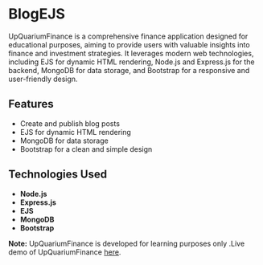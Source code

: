 # BlogEJS

UpQuariumFinance is a comprehensive finance application designed for educational purposes, aiming to provide users with valuable insights into finance and investment strategies. It leverages modern web technologies, including EJS for dynamic HTML rendering, Node.js and Express.js for the backend, MongoDB for data storage, and Bootstrap for a responsive and user-friendly design.
## Features

- Create and publish blog posts
- EJS for dynamic HTML rendering
- MongoDB for data storage
- Bootstrap for a clean and simple design

## Technologies Used

- **Node.js**
- **Express.js**
- **EJS**
- **MongoDB**
- **Bootstrap**

**Note:** UpQuariumFinance is developed for learning purposes only .Live demo of UpQuariumFinance [here](https://upquarium-finance.onrender.com).
#

